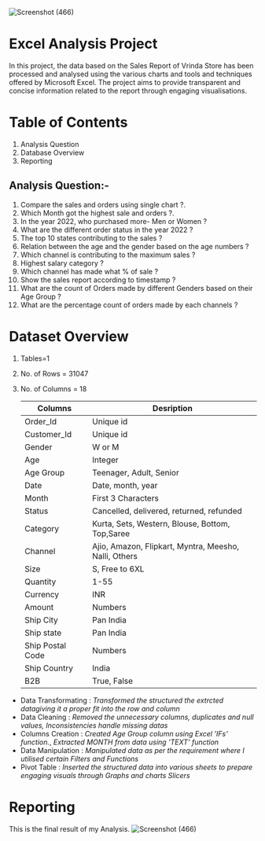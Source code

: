 ![Screenshot (466)](https://github.com/AmishaSingh21/Excel-Analysis-Project/assets/147337191/9e9ebfe0-1e38-4b3d-a07a-a699a1da2309)
# Excel Analysis Project 
In this project, the data based on the Sales Report of Vrinda Store has been processed and analysed using the various charts and tools and techniques offered by Microsoft Excel. 
The project aims to provide transparent and concise information related to the report through engaging visualisations.
# Table of Contents
1. Analysis Question
2. Database Overview
3. Reporting
## Analysis Question:-
1. Compare the sales and orders using single chart ?.
2. Which Month got the highest sale and orders ?.
3. In the year 2022, who purchased more- Men or Women ?
4. What are the different order status in the year 2022 ?
5. The top 10 states contributing to the sales ?
6. Relation between the age and the gender based on the age numbers ?
7. Which channel is contributing to the maximum sales ?
8. Highest salary category ?
9. Which channel has made what % of sale ?
10. Show the sales report according to timestamp ?
11. What are the count of Orders made by different Genders based on their Age Group ?
12. What are the percentage count of orders made by each channels ?

# Dataset Overview
  1. Tables=1
  2. No. of Rows = 31047
  3. No. of Columns = 18

     |Columns | Desription|
     |--------|-----------|
     |Order_Id|Unique id|
     |Customer_Id|Unique id|
     |Gender|W or M|
     |Age|Integer|
     |Age Group|Teenager, Adult, Senior|
     |Date|Date, month, year|
     |Month|First 3 Characters|
     |Status|Cancelled, delivered, returned, refunded|
     |Category|Kurta, Sets, Western, Blouse, Bottom, Top,Saree|
     |Channel|Ajio, Amazon, Flipkart, Myntra, Meesho, Nalli, Others|
     |Size|S, Free to 6XL|
     |Quantity|1-55|
     |Currency|INR|
     |Amount|Numbers|
     |Ship City|Pan India|
     |Ship state|Pan India|
     |Ship Postal Code|Numbers|
     |Ship Country|India|
     |B2B|True, False|

* Data Transformating :  _Transformed the structured the extrcted datagiving it a proper fit into the row and column_
* Data Cleaning : _Removed the unnecessary columns, duplicates and null values, Inconsistencies handle missing datas_
* Columns Creation : _Created Age Group column using Excel 'IFs' function._, _Extracted MONTH from data using 'TEXT' function_
* Data Manipulation : _Manipulated data as per the requirement where I utilised certain Filters and Functions_
* Pivot Table : _Inserted the structured data into various sheets to prepare engaging visuals through Graphs and charts Slicers_

# Reporting
This is the final result of my Analysis.
![Screenshot (466)](https://github.com/AmishaSingh21/Excel-Analysis-Project/assets/147337191/3e4f2902-0ee6-47ee-9d59-97bc5412fe9f)

